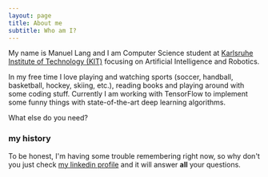 ```yaml
---
layout: page
title: About me
subtitle: Who am I?
---
```


My name is Manuel Lang and I am Computer Science student at [Karlsruhe Institute of Technology (KIT)](http://www.kit.edu/english/index.php) focusing on Artificial Intelligence and Robotics.

In my free time I love playing and watching sports (soccer, handball, basketball, hockey, skiing, etc.), reading books and playing around with some coding stuff. Currently I am working with TensorFlow to implement some funny things with state-of-the-art deep learning algorithms.

What else do you need?

### my history

To be honest, I'm having some trouble remembering right now, so why don't you just check [my linkedin profile](https://linkedin.com/in/manuel-lang) and it will answer **all** your questions.